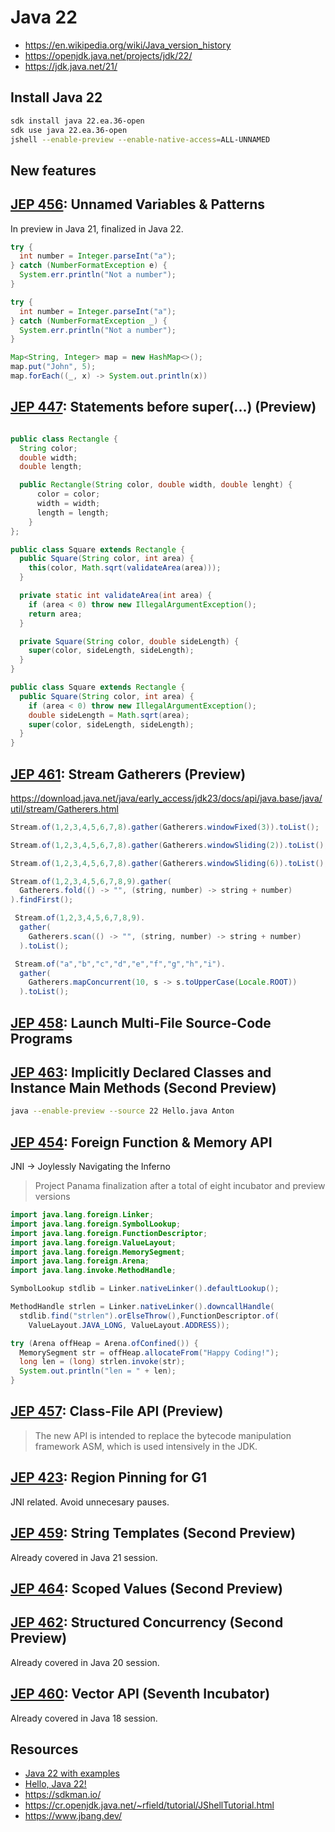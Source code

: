 # Java 22

- <https://en.wikipedia.org/wiki/Java_version_history>
- <https://openjdk.java.net/projects/jdk/22/>
- <https://jdk.java.net/21/>

## Install Java 22

```sh
sdk install java 22.ea.36-open
sdk use java 22.ea.36-open
jshell --enable-preview --enable-native-access=ALL-UNNAMED
```

## New features

## [JEP 456](https://openjdk.java.net/jeps/456): Unnamed Variables & Patterns

In preview in Java 21, finalized in Java 22.

```java
try {
  int number = Integer.parseInt("a");
} catch (NumberFormatException e) {
  System.err.println("Not a number");
}

try {
  int number = Integer.parseInt("a");
} catch (NumberFormatException _) {
  System.err.println("Not a number");
}
```

```java
Map<String, Integer> map = new HashMap<>();
map.put("John", 5);
map.forEach((_, x) -> System.out.println(x))
```

## [JEP 447](https://openjdk.java.net/jeps/447): Statements before super(...) (Preview)

```java

public class Rectangle {
  String color;
  double width;
  double length;

  public Rectangle(String color, double width, double lenght) {
      color = color;
      width = width;
      length = length;
    }
};

public class Square extends Rectangle {
  public Square(String color, int area) {
    this(color, Math.sqrt(validateArea(area)));
  }

  private static int validateArea(int area) {
    if (area < 0) throw new IllegalArgumentException();
    return area;
  }

  private Square(String color, double sideLength) {
    super(color, sideLength, sideLength);
  }
}

public class Square extends Rectangle {
  public Square(String color, int area) {
    if (area < 0) throw new IllegalArgumentException();
    double sideLength = Math.sqrt(area);
    super(color, sideLength, sideLength);
  }
}

```

## [JEP 461](https://openjdk.java.net/jeps/461): Stream Gatherers (Preview)

https://download.java.net/java/early_access/jdk23/docs/api/java.base/java/util/stream/Gatherers.html

```java
Stream.of(1,2,3,4,5,6,7,8).gather(Gatherers.windowFixed(3)).toList();

Stream.of(1,2,3,4,5,6,7,8).gather(Gatherers.windowSliding(2)).toList();

Stream.of(1,2,3,4,5,6,7,8).gather(Gatherers.windowSliding(6)).toList();

Stream.of(1,2,3,4,5,6,7,8,9).gather(
  Gatherers.fold(() -> "", (string, number) -> string + number)
).findFirst();

 Stream.of(1,2,3,4,5,6,7,8,9).
  gather(
    Gatherers.scan(() -> "", (string, number) -> string + number)
  ).toList();

 Stream.of("a","b","c","d","e","f","g","h","i").
  gather(
    Gatherers.mapConcurrent(10, s -> s.toUpperCase(Locale.ROOT))
  ).toList();

```

## [JEP 458](https://openjdk.java.net/jeps/458): Launch Multi-File Source-Code Programs
## [JEP 463](https://openjdk.java.net/jeps/463): Implicitly Declared Classes and Instance Main Methods (Second Preview)

```sh
java --enable-preview --source 22 Hello.java Anton
```

## [JEP 454](https://openjdk.java.net/jeps/454): Foreign Function & Memory API

JNI -> Joylessly Navigating the Inferno

> Project Panama finalization after a total of eight incubator and preview versions

```java
import java.lang.foreign.Linker;
import java.lang.foreign.SymbolLookup;
import java.lang.foreign.FunctionDescriptor;
import java.lang.foreign.ValueLayout;
import java.lang.foreign.MemorySegment;
import java.lang.foreign.Arena;
import java.lang.invoke.MethodHandle;

SymbolLookup stdlib = Linker.nativeLinker().defaultLookup();

MethodHandle strlen = Linker.nativeLinker().downcallHandle(
  stdlib.find("strlen").orElseThrow(),FunctionDescriptor.of(
    ValueLayout.JAVA_LONG, ValueLayout.ADDRESS));

try (Arena offHeap = Arena.ofConfined()) {
  MemorySegment str = offHeap.allocateFrom("Happy Coding!");
  long len = (long) strlen.invoke(str);
  System.out.println("len = " + len);
}

```

## [JEP 457](https://openjdk.java.net/jeps/457): Class-File API (Preview)

> The new API is intended to replace the bytecode manipulation framework ASM,
> which is used intensively in the JDK.

## [JEP 423](https://openjdk.java.net/jeps/423): Region Pinning for G1

JNI related. Avoid unnecesary pauses.

## [JEP 459](https://openjdk.java.net/jeps/459): String Templates (Second Preview)

Already covered in Java 21 session.

## [JEP 464](https://openjdk.java.net/jeps/464): Scoped Values (Second Preview)
## [JEP 462](https://openjdk.java.net/jeps/462): Structured Concurrency (Second Preview)

Already covered in Java 20 session.

## [JEP 460](https://openjdk.java.net/jeps/460): Vector API (Seventh Incubator)

Already covered in Java 18 session.

## Resources

- [Java 22 with examples](https://www.happycoders.eu/java/java-22-features/)
- [Hello, Java 22!](https://spring.io/blog/2024/03/19/hello-java-22)
- <https://sdkman.io/>
- <https://cr.openjdk.java.net/~rfield/tutorial/JShellTutorial.html>
- <https://www.jbang.dev/>
